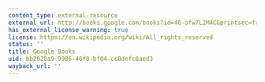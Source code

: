 ```yaml
---
content_type: external-resource
external_url: http://books.google.com/books?id=46-ofw7L2MAC&printsec=frontcover&source=gbs_ge_summary_r&cad=0#v=onepage&q&f=false
has_external_license_warning: true
license: https://en.wikipedia.org/wiki/All_rights_reserved
status: ''
title: Google Books
uid: bb2028a9-9986-46f8-bf04-cc8defc8aed3
wayback_url: ''
---
```

